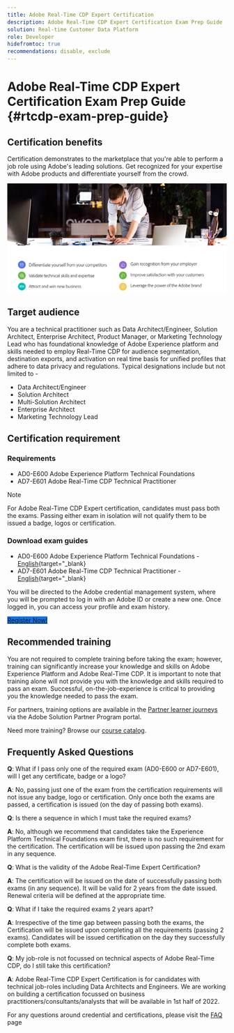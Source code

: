 ```yaml
---
title: Adobe Real-Time CDP Expert Certification
description: Adobe Real-Time CDP Expert Certification Exam Prep Guide
solution: Real-time Customer Data Platform
role: Developer
hidefromtoc: true
recommendations: disable, exclude
---
```

# Adobe Real-Time CDP Expert Certification Exam Prep Guide {#rtcdp-exam-prep-guide}

## Certification benefits

Certification demonstrates to the marketplace that you're able to perform a job role using Adobe's leading solutions. Get recognized for your expertise with Adobe products and differentiate yourself from the crowd.

![Certification benefits](/help/assets/certification-benefits.png "Certification Benefits")

## Target audience

You are a technical practitioner such as Data Architect/Engineer, Solution Architect, Enterprise Architect, Product Manager, or Marketing Technology Lead who has foundational knowledge of Adobe Experience platform and skills needed to employ Real-Time CDP for audience segmentation, destination exports, and activation on real time basis for unified profiles that adhere to data privacy and regulations. Typical designations include but not limited to -

* Data Architect/Engineer
* Solution Architect
* Multi-Solution Architect
* Enterprise Architect
* Marketing Technology Lead

## Certification requirement

### Requirements

* AD0-E600 Adobe Experience Platform Technical Foundations
* AD7-E601 Adobe Real-Time CDP Technical Practitioner

>[!NOTE]
>
>For Adobe Real-Time CDP Expert certification, candidates must pass both the exams. Passing either exam in isolation will not qualify them to be issued a badge, logos or certification.

### Download exam guides

* AD0-E600 Adobe Experience Platform Technical Foundations - [English](exam-guide-ad0-e600.md){target="_blank}
* AD7-E601 Adobe Real-Time CDP Technical Practitioner - [English](exam-guide-ad7-e601.md){target="_blank}

You will be directed to the Adobe credential management system, where you will be prompted to log in with an Adobe ID or create a new one. Once logged in, you can access your profile and exam history.

<a href="https://learning.adobe.com/api.certify.json" target="_blank" class="spectrum-Button spectrum-Button--fill spectrum-Button--accent spectrum-Button--sizeM is-margin-bottom-big-big at-element-click-tracking" style="background-color:#1473E6">
<span class="spectrum-Button-label has-no-wrap">Register Now!</span></a>

## Recommended training

You are not required to complete training before taking the exam; however, training can significantly increase your knowledge and skills on Adobe Experience Platform and Adobe Real-Time CDP. It is important to note that training alone will not provide you with the knowledge and skills required to pass an exam. Successful, on-the-job-experience is critical to providing you the knowledge needed to pass the exam.

For partners, training options are available in the [Partner learner journeys](https://solutionpartners.adobe.com/content/dam/spp_assets/public/public_4/Partner_Learner_Journey.pdf) via the Adobe Solution Partner Program portal.

Need more training? Browse our [course catalog](https://learning.adobe.com/catalog.html).

## Frequently Asked Questions

**Q**: What if I pass only one of the required exam (AD0-E600 or AD7-E601), will I get any certificate, badge or a logo?

**A**: No, passing just one of the exam from the certification requirements will not issue any badge, logo or certification. Only once both the exams are passed, a certification is issued (on the day of passing both exams).

**Q**: Is there a sequence in which I must take the required exams?

**A**: No, although we recommend that candidates take the Experience Platform Technical Foundations exam first, there is no such requirement for the certification. The certification will be issued upon passing the 2nd exam in any sequence.

**Q**: What is the validity of the Adobe Real-Time Expert Certification?

**A**: The certification will be issued on the date of successfully passing both exams (in any sequence). It will be valid for 2 years from the date issued. Renewal criteria will be defined at the appropriate time.

**Q**: What if I take the required exams 2 years apart?

**A**: Irrespective of the time gap between passing both the exams, the Certification will be issued upon completing all the requirements (passing 2 exams). Candidates will be issued certification on the day they successfully complete both exams.

**Q**: My job-role is not focussed on technical aspects of Adobe Real-Time CDP, do I still take this certification?

**A**: Adobe Real-Time CDP Expert Certification is for candidates with technical job-roles including Data Architects and Engineers. We are working on building a certification focussed on business practitioners/consultants/analysts that will be available in 1st half of 2022.

For any questions around credential and certifications, please visit the [FAQ](https://learning.adobe.com/products-resources/faq.html) page